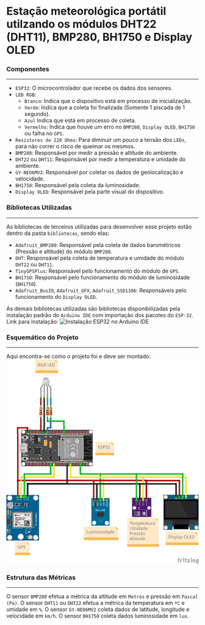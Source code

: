 # Estação meteorológica portátil utilzando os módulos DHT22 (DHT11), BMP280, BH1750 e Display OLED

### Componentes
---

- `ESP32`: O microcontrolador que recebe os dados dos sensores.
- `LED RGB`:
    - `Branco`: Indica que o dispositivo está em processo de inicialização.
    - `Verde`: Indica que a coleta foi finalizada (Somente 1 piscada de 1 segundo).
    - `Azul` Indica que está em processo de coleta.
    - `Vermelho`: Indica que houve um erro no `BMP280`, `Display OLED`, `BH1750` ou falha no `GPS`.
- `Resistores de 220 Ohms`: Para diminuir um pouco a tensão dos `LEDs`, para não correr o risco de queimar os mesmos.
- `BMP280`: Responsável por medir a pressão e altitude do ambiente.
- `DHT22` ou `DHT11`: Responsável por medir a temperatura e umidade do ambiente.
- `GY-NEO6MV2`: Responsável por coletar os dados de geolocalização e velocidade.
- `BH1750`: Responsável pela coleta da luminosidade.
- `Display OLED`: Responsável pela parte visual do dispositivo.

### Bibliotecas Utilizadas
---

As bibliotecas de terceiros utilizadas para desenvolver esse projeto estão dentro da pasta `bibliotecas`, sendo elas:

- `Adafruit_BMP280`: Responsável pela coleta de dados barométricos (Pressão e altitude) do módulo `BMP280`.
- `DHT`: Responsável pela coleta de temperatura e umidade do módulo `DHT22` ou `DHT11`.
- `TinyGPSPlus`: Responsável pelo funcionamento do módulo de `GPS`.
- `BH1750`: Responsável pelo funcionamento do módulo de luminosidade (`BH1750`).
- `Adafruit_BusIO`, `Adafruit_GFX`, `Adafruit_SSD1306`: Responsáveis pelo funcionamento do `Display OLED`.

As demais bibliotecas utilizadas são bibliotecas disponibilizadas pela instalação padrão do `Arduino IDE` com importação dos pacotes do `ESP-32`.
Link para instalação: ![Instalação ESP32 no Arduino IDE](https://embarcados.com.br/como-programar-o-esp32-na-arduino-ide/)

### Esquemático do Projeto
---

Aqui encontra-se como o projeto foi e deve ser montado:
![Esquemático do projeto](./esquema.png "Esquema do projeto")

### Estrutura das Métricas
---

O sensor `BMP280` efetua a métrica da altitude em `Metros` e pressão em `Pascal (Pa)`.
O sensor `DHT11` ou `DHT22` efetua a métrica da temperatura em `ºC` e umidade em `%`.
O sensor `GY-NEO6MV2` coleta dados de latitude, longitude e velocidade em `km/h`.
O sensor `BH1750` coleta dados luminosidade em `lux`.
